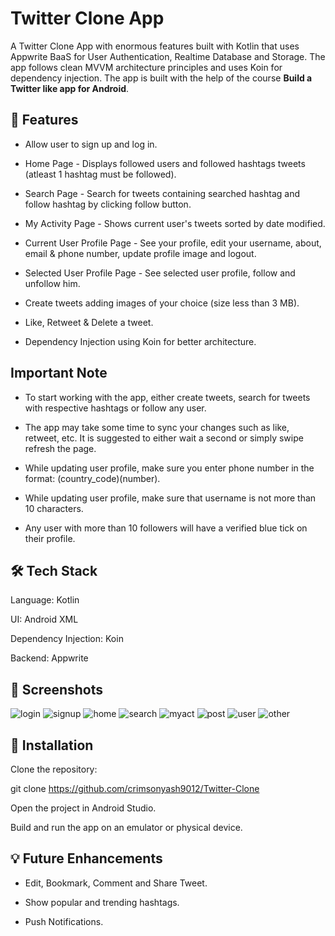 # Twitter Clone App

A Twitter Clone App with enormous features built with Kotlin that uses Appwrite BaaS for User Authentication, Realtime Database and Storage. The app follows clean MVVM architecture principles and uses Koin for dependency injection.
The app is built with the help of the course **Build a Twitter like app for Android**.

## 🚀 Features

* Allow user to sign up and log in.

* Home Page - Displays followed users and followed hashtags tweets (atleast 1 hashtag must be followed).

* Search Page - Search for tweets containing searched hashtag and follow hashtag by clicking follow button.

* My Activity Page - Shows current user's tweets sorted by date modified.

* Current User Profile Page - See your profile, edit your username, about, email & phone number, update profile image and logout.

* Selected User Profile Page - See selected user profile, follow and unfollow him.

* Create tweets adding images of your choice (size less than 3 MB).

* Like, Retweet & Delete a tweet.

* Dependency Injection using Koin for better architecture.

## Important Note
* To start working with the app, either create tweets, search for tweets with respective hashtags or follow any user.
  
* The app may take some time to sync your changes such as like, retweet, etc. It is suggested to either wait a second or simply swipe refresh the page.

* While updating user profile, make sure you enter phone number in the format: (country_code)(number).

* While updating user profile, make sure that username is not more than 10 characters.

* Any user with more than 10 followers will have a verified blue tick on their profile.

## 🛠️ Tech Stack

Language: Kotlin

UI: Android XML

Dependency Injection: Koin

Backend: Appwrite

## 📸 Screenshots

![login](https://github.com/user-attachments/assets/f215943a-90ae-4535-be43-494b50d4df15)
![signup](https://github.com/user-attachments/assets/ecbf901d-0cc7-4e3e-98ec-fea4149920f9)
![home](https://github.com/user-attachments/assets/db7b0a14-4752-4a5c-91ee-55c3b44ff342)
![search](https://github.com/user-attachments/assets/38796b3f-d0de-4829-bbf5-6d8b5da026da)
![myact](https://github.com/user-attachments/assets/918c989b-830d-466f-898d-15b32d83969c)
![post](https://github.com/user-attachments/assets/9f861194-8cfd-4521-9aa6-a5a8b75b6421)
![user](https://github.com/user-attachments/assets/7d5470c3-1b44-43e1-bfd8-84103a89bfc2)
![other](https://github.com/user-attachments/assets/c6b608f4-58e3-4428-b2cb-f846439860e3)

## 🔧 Installation

Clone the repository:

git clone https://github.com/crimsonyash9012/Twitter-Clone

Open the project in Android Studio.

Build and run the app on an emulator or physical device.


## 💡 Future Enhancements

* Edit, Bookmark, Comment and Share Tweet.

* Show popular and trending hashtags.

* Push Notifications.
